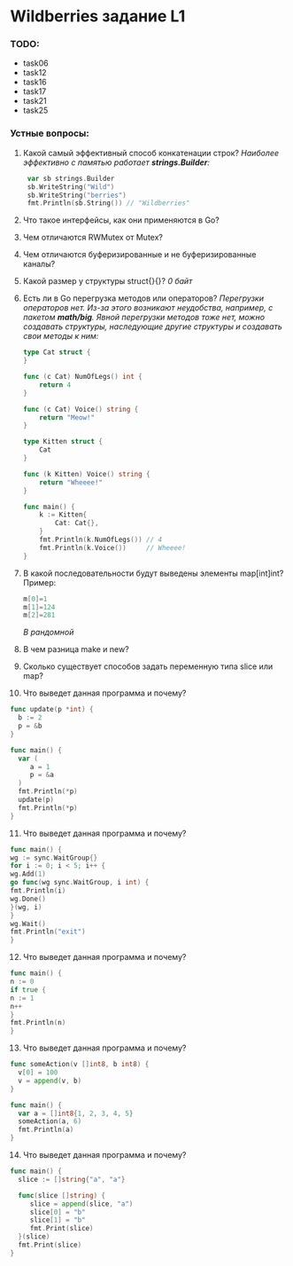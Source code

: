 # Wildberries задание L1

### TODO:

- task06
- task12
- task16
- task17
- task21
- task25

### Устные вопросы:

1. Какой самый эффективный способ конкатенации строк?
   _Наиболее эффективно с памятью работает **strings.Builder**:_

   ```go
    var sb strings.Builder
    sb.WriteString("Wild")
    sb.WriteString("berries")
    fmt.Println(sb.String()) // "Wildberries"
   ```

2. Что такое интерфейсы, как они применяются в Go?

3. Чем отличаются RWMutex от Mutex?

4. Чем отличаются буферизированные и не буферизированные каналы?

5. Какой размер у структуры struct{}{}?
   _0 байт_

6. Есть ли в Go перегрузка методов или операторов?
   _Перегрузки операторов нет. Из-за этого возникают неудобства, например, с пакетом **math/big**. Явной перегрузки методов тоже нет, можно создавать структуры, наследующие другие структуры и создавать свои методы к ним:_

   ```go
   type Cat struct {
   }

   func (c Cat) NumOfLegs() int {
       return 4
   }

   func (c Cat) Voice() string {
       return "Meow!"
   }

   type Kitten struct {
       Cat
   }

   func (k Kitten) Voice() string {
       return "Wheeee!"
   }

   func main() {
       k := Kitten{
           Cat: Cat{},
       }
       fmt.Println(k.NumOfLegs()) // 4
       fmt.Println(k.Voice())     // Wheeee!
   }
   ```

7. В какой последовательности будут выведены элементы map[int]int?
   Пример:

   ```go
   m[0]=1
   m[1]=124
   m[2]=281
   ```

   _В рандомной_

8. В чем разница make и new?

9. Сколько существует способов задать переменную типа slice или map?

10. Что выведет данная программа и почему?

```go
func update(p *int) {
  b := 2
  p = &b
}

func main() {
  var (
     a = 1
     p = &a
  )
  fmt.Println(*p)
  update(p)
  fmt.Println(*p)
}
```

11. Что выведет данная программа и почему?

```go
func main() {
wg := sync.WaitGroup{}
for i := 0; i < 5; i++ {
wg.Add(1)
go func(wg sync.WaitGroup, i int) {
fmt.Println(i)
wg.Done()
}(wg, i)
}
wg.Wait()
fmt.Println("exit")
}
```

12. Что выведет данная программа и почему?

```go
func main() {
n := 0
if true {
n := 1
n++
}
fmt.Println(n)
}
```

13. Что выведет данная программа и почему?

```go
func someAction(v []int8, b int8) {
  v[0] = 100
  v = append(v, b)
}

func main() {
  var a = []int8{1, 2, 3, 4, 5}
  someAction(a, 6)
  fmt.Println(a)
}
```

14. Что выведет данная программа и почему?

```go
func main() {
  slice := []string{"a", "a"}

  func(slice []string) {
     slice = append(slice, "a")
     slice[0] = "b"
     slice[1] = "b"
     fmt.Print(slice)
  }(slice)
  fmt.Print(slice)
}
```
